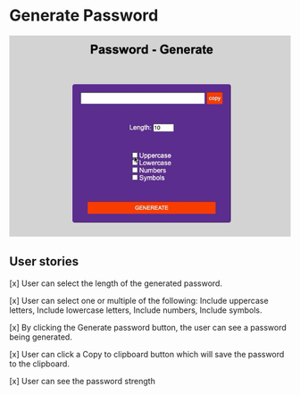 # Generate Password

<p aling="center">
    <img src="./img/demo.gif">
<p>

## User stories

[x] User can select the length of the generated password.

[x] User can select one or multiple of the following: Include uppercase letters, Include lowercase letters, Include numbers, Include symbols.

[x] By clicking the Generate password button, the user can see a password being generated.

[x] User can click a Copy to clipboard button which will save the password to the clipboard.

[x] User can see the password strength